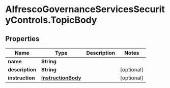 # AlfrescoGovernanceServicesSecurityControls.TopicBody

## Properties
Name | Type | Description | Notes
------------ | ------------- | ------------- | -------------
**name** | **String** |  | 
**description** | **String** |  | [optional] 
**instruction** | [**InstructionBody**](InstructionBody.md) |  | [optional] 


